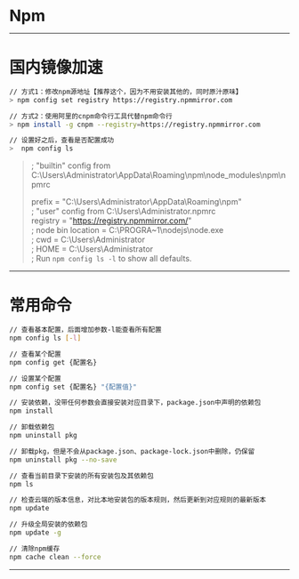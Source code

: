 <b style="font-size: 2em">Npm</b>

---

# 国内镜像加速

```bash
// 方式1：修改npm源地址【推荐这个，因为不用安装其他的，同时原汁原味】
> npm config set registry https://registry.npmmirror.com

// 方式2：使用阿里的cnpm命令行工具代替npm命令行
> npm install -g cnpm --registry=https://registry.npmmirror.com

// 设置好之后，查看是否配置成功
>  npm config ls
```

> ; "builtin" config from C:\Users\Administrator\AppData\Roaming\npm\node_modules\npm\npmrc  
>
> prefix = "C:\\Users\\Administrator\\AppData\\Roaming\\npm"  
> ; "user" config from C:\Users\Administrator\.npmrc  
> registry = "https://registry.npmmirror.com/"  
> ; node bin location = C:\PROGRA~1\nodejs\node.exe  
> ; cwd = C:\Users\Administrator  
> ; HOME = C:\Users\Administrator  
> ; Run `npm config ls -l` to show all defaults.

---

# 常用命令

```bash
// 查看基本配置，后面增加参数-l能查看所有配置
npm config ls [-l]

// 查看某个配置
npm config get {配置名}

// 设置某个配置
npm config set {配置名} "{配置值}"

// 安装依赖，没带任何参数会直接安装对应目录下，package.json中声明的依赖包
npm install

// 卸载依赖包
npm uninstall pkg

// 卸载pkg，但是不会从package.json、package-lock.json中删除，仍保留
npm uninstall pkg --no-save

// 查看当前目录下安装的所有安装包及其依赖包
npm ls

// 检查云端的版本信息，对比本地安装包的版本规则，然后更新到对应规则的最新版本
npm update

// 升级全局安装的依赖包
npm update -g

// 清除npm缓存
npm cache clean --force
```

---
